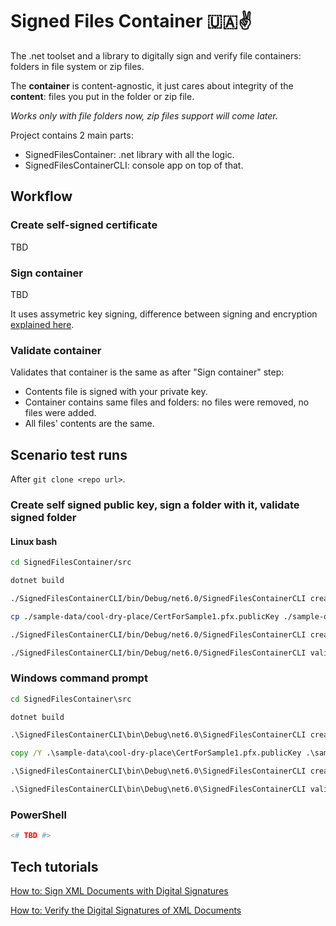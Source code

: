 # Signed Files Container 🇺🇦✌️

The .net toolset and a library to digitally sign and verify file containers: folders in file system or zip files.

The **container** is content-agnostic, it just cares about integrity of the **content**: files you put in the folder or zip file.

*Works only with file folders now, zip files support will come later.*

Project contains 2 main parts:
- SignedFilesContainer: .net library with all the logic.
- SignedFilesContainerCLI: console app on top of that.

## Workflow
### Create self-signed certificate
TBD

### Sign container
TBD

It uses assymetric key signing, difference between signing and encryption [explained here](https://stackoverflow.com/a/454069/1175698).

### Validate container
Validates that container is the same as after "Sign container" step:
- Contents file is signed with your private key.
- Container contains same files and folders: no files were removed, no files were added.
- All files' contents are the same.


## Scenario test runs

After `git clone <repo url>`.

### Create self signed public key, sign a folder with it, validate signed folder

#### Linux bash
```bash
cd SignedFilesContainer/src

dotnet build

./SignedFilesContainerCLI/bin/Debug/net6.0/SignedFilesContainerCLI create-certificate ./sample-data/cool-dry-place/CertForSample1.pfx --password Kuku --overwrite

cp ./sample-data/cool-dry-place/CertForSample1.pfx.publicKey ./sample-data

./SignedFilesContainerCLI/bin/Debug/net6.0/SignedFilesContainerCLI create-container ./sample-data/sample1/input ./sample-data/sample1/output --certificate ./sample-data/cool-dry-place/CertForSample1.pfx --password Kuku --overwrite

./SignedFilesContainerCLI/bin/Debug/net6.0/SignedFilesContainerCLI validate-container ./sample-data/sample1/output --public-key-file ./sample-data/CertForSample1.pfx.publicKey
```

### Windows command prompt
```cmd
cd SignedFilesContainer\src

dotnet build

.\SignedFilesContainerCLI\bin\Debug\net6.0\SignedFilesContainerCLI create-certificate .\sample-data\cool-dry-place\CertForSample1.pfx --password Kuku --overwrite

copy /Y .\sample-data\cool-dry-place\CertForSample1.pfx.publicKey .\sample-data

.\SignedFilesContainerCLI\bin\Debug\net6.0\SignedFilesContainerCLI create-container .\sample-data\sample1\input .\sample-data\sample1\output --certificate .\sample-data\cool-dry-place\CertForSample1.pfx --password Kuku --overwrite

.\SignedFilesContainerCLI\bin\Debug\net6.0\SignedFilesContainerCLI validate-container .\sample-data\sample1\output --public-key-file .\sample-data\CertForSample1.pfx.publicKey
```

### PowerShell
```PowerShell
<# TBD #>
```

## Tech tutorials
[How to: Sign XML Documents with Digital Signatures](https://learn.microsoft.com/en-us/dotnet/standard/security/how-to-sign-xml-documents-with-digital-signatures)

[How to: Verify the Digital Signatures of XML Documents](https://learn.microsoft.com/en-us/dotnet/standard/security/how-to-verify-the-digital-signatures-of-xml-documents)
